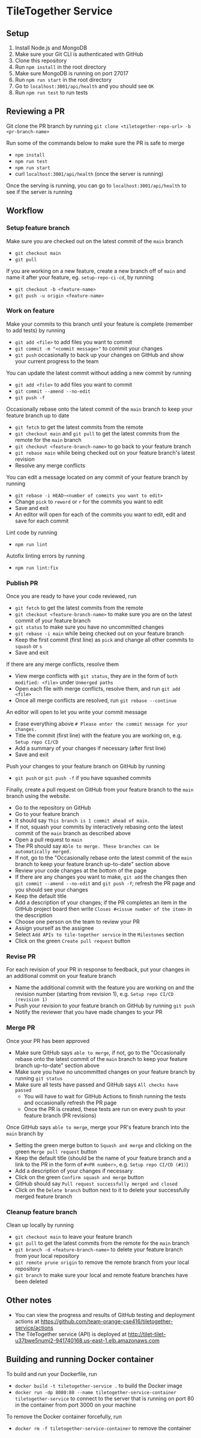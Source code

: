 # TileTogether Service

## Setup
1. Install Node.js and MongoDB
2. Make sure your Git CLI is authenticated with GitHub
3. Clone this repository
4. Run `npm install` in the root directory
5. Make sure MongoDB is running on port 27017
6. Run `npm run start` in the root directory
7. Go to `localhost:3001/api/health` and you should see `OK`
8. Run `npm run test` to run tests

## Reviewing a PR

Git clone the PR branch by running
`git clone <tiletogether-repo-url> -b <pr-branch-name>`

Run some of the commands below to make sure the PR is safe to merge
* `npm install`
* `npm run test`
* `npm run start`
* curl `localhost:3001/api/health` (once the server is running)

Once the serving is running, you can go to `localhost:3001/api/health` to see if the server is running

## Workflow

### Setup feature branch

Make sure you are checked out on the latest commit of the `main` branch
* `git checkout main`
* `git pull`

If you are working on a new feature, create a new branch off of `main` and name it after your feature, eg. `setup-repo-ci-cd`, by running
* `git checkout -b <feature-name>`
* `git push -u origin <feature-name>`

### Work on feature

Make your commits to this branch until your feature is complete (remember to add tests) by running
* `git add <file>` to add files you want to commit
* `git commit -m "<commit message>"` to commit your changes
* `git push` occasionally to back up your changes on GitHub and show your current progress to the team

You can update the latest commit without adding a new commit by running
* `git add <file>` to add files you want to commit
* `git commit --amend --no-edit`
* `git push -f`

Occasionally rebase onto the latest commit of the `main` branch to keep your feature branch up to date
* `git fetch` to get the latest commits from the remote
* `git checkout main` and `git pull` to get the latest commits from the remote for the `main` branch
* `git checkout <feature-branch-name>` to go back to your feature branch
* `git rebase main` while being checked out on your feature branch's latest revision
* Resolve any merge conflicts

You can edit a message located on any commit of your feature branch by running
* `git rebase -i HEAD~<number of commits you want to edit>`
* Change `pick` to `reword` or `r` for the commits you want to edit
* Save and exit
* An editor will open for each of the commits you want to edit, edit and save for each commit

Lint code by running
* `npm run lint`

Autofix linting errors by running
* `npm run lint:fix`

### Publish PR

Once you are ready to have your code reviewed, run
* `git fetch` to get the latest commits from the remote
* `git checkout <feature-branch-name>` to make sure you are on the latest commit of your feature branch
* `git status` to make sure you have no uncommitted changes
* `git rebase -i main` while being checked out on your feature branch
* Keep the first commit (first line) as `pick` and change all other commits to `squash` or `s`
* Save and exit

If there are any merge conflicts, resolve them
* View merge conflicts with `git status`, they are in the form of `both modified: <file>` under `Unmerged paths`
* Open each file with merge conflicts, resolve them, and run `git add <file>`
* Once all merge conflicts are resolved, run `git rebase --continue`

An editor will open to let you write your commit message
* Erase everything above `# Please enter the commit message for your changes.`
* Title the commit (first line) with the feature you are working on, e.g. `Setup repo CI/CD`
* Add a summary of your changes if necessary (after first line)
* Save and exit

Push your changes to your feature branch on GitHub by running
* `git push` or `git push -f` if you have squashed commits

Finally, create a pull request on GitHub from your feature branch to the `main` branch using the website.
* Go to the repository on GitHub
* Go to your feature branch
* It should say `This branch is 1 commit ahead of main.`
* If not, squash your commits by interactively rebasing onto the latest commit of the `main` branch as described above
* Open a pull request to `main`
* The PR should say `Able to merge. These branches can be automatically merged.`
* If not, go to the "Occasionally rebase onto the latest commit of the `main` branch to keep your feature branch up-to-date" section above
* Review your code changes at the bottom of the page
* If there are any changes you want to make, `git add` the changes then `git commit --amend --no-edit` and `git push -f`; refresh the PR page and you should see your changes
* Keep the default title
* Add a description of your changes; if the PR completes an item in the GitHub project board then write `Closes #<issue number of the item>` in the description 
* Choose one person on the team to review your PR
* Assign yourself as the assignee
* Select `Add APIs to tile-together service` in the `Milestones` section
* Click on the green `Create pull request` button

### Revise PR

For each revision of your PR in response to feedback, put your changes in an additional commit on your feature branch
* Name the additional commit with the feature you are working on and the revision number (starting from revision 1), e.g. `Setup repo CI/CD (revision 1)`
* Push your revision to your feature branch on GitHub by running `git push`
* Notify the reviewer that you have made changes to your PR

### Merge PR

Once your PR has been approved
* Make sure GitHub says `able to merge`, if not, go to the "Occasionally rebase onto the latest commit of the `main` branch to keep your feature branch up-to-date" section above
* Make sure you have no uncommitted changes on your feature branch by running `git status`
* Make sure all tests have passed and GitHub says `All checks have passed`
  * You will have to wait for GitHub Actions to finish running the tests and occasionally refresh the PR page
  * Once the PR is created, these tests are run on every push to your feature branch (PR revisions)

Once GitHub says `able to merge`, merge your PR's feature branch into the `main` branch by
* Setting the green merge button to `Squash and merge` and clicking on the green `Merge pull request` button
* Keep the default title (should be the name of your feature branch and a link to the PR in the form of `#<PR number>`, e.g. `Setup repo CI/CD (#1)`)
* Add a description of your changes if necessary
* Click on the green `Confirm squash and merge` button
* GitHub should say `Pull request successfully merged and closed`
* Click on the `Delete branch` button next to it to delete your successfully merged feature branch

### Cleanup feature branch

Clean up locally by running
* `git checkout main` to leave your feature branch
* `git pull` to get the latest commits from the remote for the `main` branch
* `git branch -d <feature-branch-name>` to delete your feature branch from your local repository
* `git remote prune origin` to remove the remote branch from your local repository
* `git branch` to make sure your local and remote feature branches have been deleted

## Other notes
* You can view the progress and results of GitHub testing and deployment actions at https://github.com/team-orange-cse416/tiletogether-service/actions
* The TileTogether service (API) is deployed at http://tilet-tilet-u37bwe5numj2-941740168.us-east-1.elb.amazonaws.com 

## Building and running Docker container

To build and run your Dockerfile, run
* `docker build -t tiletogether-service .` to build the Docker image
* `docker run -dp 8080:80 --name tiletogether-service-container tiletogether-service` to connect to the server that is running on port 80 in the container from port 3000 on your machine

To remove the Docker container forcefully, run
* `docker rm -f tiletogether-service-container` to remove the container

